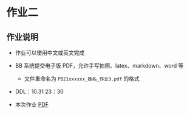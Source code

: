 # 作业二

## 作业说明

- 作业可以使用中文或英文完成

- BB 系统提交电子版 PDF，允许手写拍照、latex、markdown、word 等
  - 文件重命名为 `PB21xxxxxx_姓名_作业3.pdf` 的格式

- DDL：10.31 23：30

- 本次作业 [PDF](/pdf/hw3.pdf)

